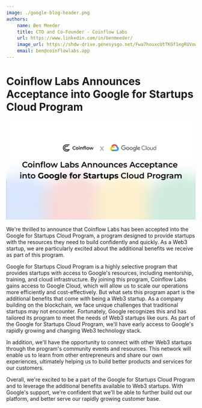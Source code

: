 ```yaml
---
image: ./google-blog-header.png
authors:
    name: Ben Meeder
    title: CTO and Co-Founder - Coinflow Labs
    url: https://www.linkedin.com/in/benmeeder/
    image_url: https://shdw-drive.genesysgo.net/Fwa7houxcUtTKGf1egRUVowgax5zzNLFYkPvggLYexeo/MeederFace.png
    email: ben@coinflowlabs.app
---
```


# Coinflow Labs Announces Acceptance into Google for Startups Cloud Program

![Announcement Banner](./google-blog-header.png)

We're thrilled to announce that Coinflow Labs has been accepted into the Google for Startups Cloud Program, a program
designed to provide startups with the resources they need to build confidently and quickly. As a Web3 startup, we are
particularly excited about the additional benefits we receive as part of this program.

Google for Startups Cloud Program is a highly selective program that provides startups with access to Google's
resources, including mentorship, training, and cloud infrastructure. By joining this program, Coinflow Labs gains
access to Google Cloud, which will allow us to scale our operations more efficiently and cost-effectively. But what sets
this program apart is the additional benefits that come with being a Web3 startup. As a company building on the
blockchain, we face unique challenges that traditional startups may not encounter. Fortunately, Google recognizes this
and has tailored its program to meet the needs of Web3 startups like ours. As part of the Google for Startups Cloud
Program, we'll have early access to Google's rapidly growing and changing Web3 technology stack.

In addition, we'll have the opportunity to connect with other Web3 startups through the program's community events and
resources. This network will enable us to learn from other entrepreneurs and share our own experiences, ultimately
helping us to build better products and services for our customers.

Overall, we're excited to be a part of the Google for Startups Cloud Program and to leverage the additional benefits
available to Web3 startups. With Google's support, we're confident that we'll be able to further build out our platform,
and better serve our rapidly growing customer base.

